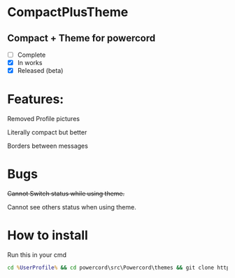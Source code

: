 # CompactPlusTheme
## Compact + Theme for powercord

- [ ] Complete
- [x] In works
- [x] Released (beta)

# Features:
Removed Profile pictures

Literally compact but better

Borders between messages


# Bugs

  ~~Cannot Switch status while using theme.~~
  
  Cannot see others status when using theme.
  
# How to install
Run this in your cmd

```cmd
cd %UserProfile% && cd powercord\src\Powercord\themes && git clone https://github.com/DogeSkiii/CompactPlusTheme && echo Installed! Please Reload powercord to make this work.
```
